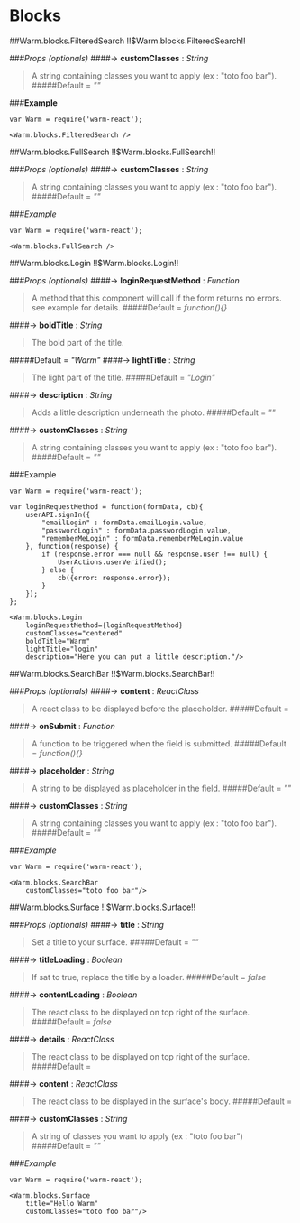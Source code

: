 # Blocks


<!-- XXXXXXXXXXXXXXXXXXXXXXXXXXXXXXXXXXXXXXXXXXXXXXXXXXXXXXXXXXXXXXXXXXXXXXXXXXXXXXXXXXXXXXXXXXXXXXXXXXXXXXXXXXXXXXXX -->
##Warm.blocks.FilteredSearch !!$Warm.blocks.FilteredSearch!!

###*Props (optionals)*
####-> **customClasses** : *String*
> A string containing classes you want to apply (ex : "toto foo bar").
#####Default = *""*

###**Example**
```
var Warm = require('warm-react');

<Warm.blocks.FilteredSearch />
```


<!-- XXXXXXXXXXXXXXXXXXXXXXXXXXXXXXXXXXXXXXXXXXXXXXXXXXXXXXXXXXXXXXXXXXXXXXXXXXXXXXXXXXXXXXXXXXXXXXXXXXXXXXXXXXXXXXXX -->
##Warm.blocks.FullSearch !!$Warm.blocks.FullSearch!!

###*Props (optionals)*
####-> **customClasses** : *String*
> A string containing classes you want to apply (ex : "toto foo bar").
#####Default = *""*

###*Example*

```
var Warm = require('warm-react');

<Warm.blocks.FullSearch />
```


<!-- XXXXXXXXXXXXXXXXXXXXXXXXXXXXXXXXXXXXXXXXXXXXXXXXXXXXXXXXXXXXXXXXXXXXXXXXXXXXXXXXXXXXXXXXXXXXXXXXXXXXXXXXXXXXXXXX -->
##Warm.blocks.Login !!$Warm.blocks.Login!!

###*Props (optionals)*
####-> **loginRequestMethod** : *Function*
> A method that this component will call if the form returns no errors. see example for details.
#####Default = *function(){}*

####-> **boldTitle** : *String*
> The bold part of the title.

#####Default = *"Warm"*
####-> **lightTitle** : *String*
> The light part of the title.
#####Default = *"Login"*

####-> **description** : *String*
> Adds a little description underneath the photo.
#####Default = *""*

####-> **customClasses** : *String*
> A string containing classes you want to apply (ex : "toto foo bar").
#####Default = *""*

###Example

```
var Warm = require('warm-react');

var loginRequestMethod = function(formData, cb){
    userAPI.signIn({
        "emailLogin" : formData.emailLogin.value,
        "passwordLogin" : formData.passwordLogin.value,
        "rememberMeLogin" : formData.rememberMeLogin.value
    }, function(response) {
        if (response.error === null && response.user !== null) {
            UserActions.userVerified();
        } else {
            cb({error: response.error});
        }
    });
};

<Warm.blocks.Login
    loginRequestMethod={loginRequestMethod}
    customClasses="centered"
    boldTitle="Warm"
    lightTitle="login"
    description="Here you can put a little description."/>
```


<!-- XXXXXXXXXXXXXXXXXXXXXXXXXXXXXXXXXXXXXXXXXXXXXXXXXXXXXXXXXXXXXXXXXXXXXXXXXXXXXXXXXXXXXXXXXXXXXXXXXXXXXXXXXXXXXXXX -->
##Warm.blocks.SearchBar !!$Warm.blocks.SearchBar!!

###*Props (optionals)*
####-> **content** : *ReactClass*
> A react class to be displayed before the placeholder.
#####Default = *<div></div>*

####-> **onSubmit** : *Function*
> A function to be triggered when the field is submitted.
#####Default = *function(){}*

####-> **placeholder** : *String*
> A string to be displayed as placeholder in the field.
#####Default = *""*

####-> **customClasses** : *String*
> A string containing classes you want to apply (ex : "toto foo bar").
#####Default = *""*

###*Example*
```
var Warm = require('warm-react');

<Warm.blocks.SearchBar
    customClasses="toto foo bar"/>
```


<!-- XXXXXXXXXXXXXXXXXXXXXXXXXXXXXXXXXXXXXXXXXXXXXXXXXXXXXXXXXXXXXXXXXXXXXXXXXXXXXXXXXXXXXXXXXXXXXXXXXXXXXXXXXXXXXXXX -->
##Warm.blocks.Surface !!$Warm.blocks.Surface!!

###*Props (optionals)*
####-> **title** : *String*
> Set a title to your surface.
#####Default = *""*

####-> **titleLoading** : *Boolean*
> If sat to true, replace the title by a loader.
#####Default = *false*

####-> **contentLoading** : *Boolean*
> The react class to be displayed on top right of the surface.
#####Default = *false*

####-> **details** : *ReactClass*
> The react class to be displayed on top right of the surface.
#####Default = *<div></div>*

####-> **content** : *ReactClass*
> The react class to be displayed in the surface's body.
#####Default = *<div></div>*

####-> **customClasses** : *String*
> A string of classes you want to apply (ex : "toto foo bar")
#####Default = *""*

###*Example*
```
var Warm = require('warm-react');

<Warm.blocks.Surface
    title="Hello Warm"
    customClasses="toto foo bar"/>
```
